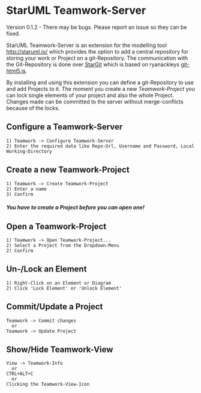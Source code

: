 # StarUML Teamwork-Server

Version 0.1.2 - There may be bugs. Please report an issue so they can be fixed.

StarUML Teamwork-Server is an extension for the modelling tool http://staruml.io/ which provides the option to add a central repository for storing your work or Project on a git-Repository.
The communication with the Git-Repository is done over [StarGit](https://github.com/DaftPoint/StarGit) which is based on ryanackleys [git-html5.js](https://github.com/ryanackley/git-html5.js).

By installing and using this extension you can define a git-Repository to use and add Projects to it. The moment you create a new *Teamwork-Project* you can lock single elements of your project and also the whole Project. Changes made can be committed to the server without merge-conflicts because of the locks.

## Configure a Teamwork-Server
```
1) Teamwork -> Configure Teamwork-Server
2) Enter the required data like Repo-Url, Username and Password, Local Working-Directory
```

## Create a new Teamwork-Project
```
1) Teamwork -> Create Teamwork-Project
2) Enter a name
3) Confirm
```

##### You have to create a Project before you can open one!

## Open a Teamwork-Project
```
1) Teamwork -> Open Teamwork-Project...
2) Select a Project from the Dropdown-Menu
2) Confirm
```

## Un-/Lock an Element
```
1) Right-Click on an Element or Diagram
2) Click 'Lock Element' or 'Unlock Element'
```

## Commit/Update a Project
```
Teamwork -> Commit changes
  or 
Teamwork -> Update Project
```

## Show/Hide Teamwork-View
```
View -> Teamwork-Info
  or
CTRL+ALT+C
  or
Clicking the Teamwork-View-Icon
```
